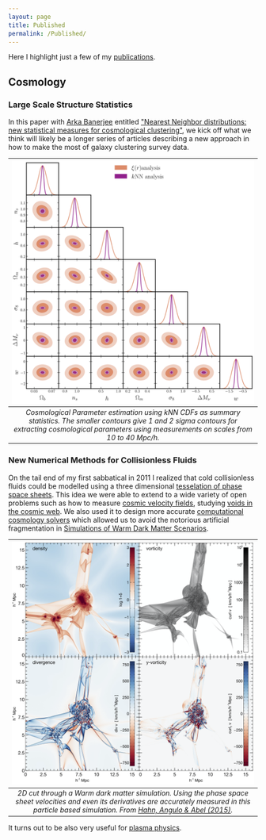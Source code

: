 ```yaml
---
layout: page
title: Published
permalink: /Published/
---
```


Here I highlight just a few of my [publications](https://scholar.google.com/citations?user=MKXVcVAAAAAJ&hl=en). 

## Cosmology

### Large Scale Structure Statistics
In this paper with [Arka Banerjee](https://arkabanerjee.github.io) entitled ["Nearest Neighbor distributions: new statistical measures for cosmological clustering"](https://arxiv.org/abs/2007.13342), we kick off what we think will likely be a longer series of articles describing a new approach in how to make the most of galaxy clustering survey data.

| ![kNN-triangle](./assets/kNN-triangle-plot.png) |
| :--: | 
| *Cosmological Parameter estimation using kNN CDFs as summary statistics. The smaller contours give 1 and 2 sigma contours for extracting cosmological parameters using measurements on scales from 10 to 40 Mpc/h.* |



### New Numerical Methods for Collisionless Fluids
On the tail end of my first sabbatical in 2011 I realized that cold collisionless fluids could be modelled using a three dimensional [tesselation of phase space sheets](https://arxiv.org/abs/1111.3944). This idea we were able to extend to a wide variety of open problems such as how to measure [cosmic velocity fields](https://ui.adsabs.harvard.edu/abs/2015MNRAS.454.3920H/abstract), studying [voids in the cosmic web](https://ui.adsabs.harvard.edu/abs/2016MNRAS.458.4431W/abstract). We also used it to design more accurate [computational cosmology solvers](https://ui.adsabs.harvard.edu/abs/2013MNRAS.434.1171H/abstract) which allowed us to avoid the notorious artificial fragmentation in [Simulations of Warm Dark Matter Scenarios](https://ui.adsabs.harvard.edu/abs/2013MNRAS.434.3337A/abstract).

| ![Cosmic Velocities](assets/cosmic_velocities_halo_slices.png) |
| :--: |
| *2D cut through a Warm dark matter simulation. Using the phase space sheet velocities and even its derivatives are accurately measured in this particle based simulation. From [Hahn, Angulo & Abel (2015)](https://ui.adsabs.harvard.edu/abs/2015MNRAS.454.3920H/abstract).* |

It turns out to be also very useful for [plasma physics](https://doi-org.stanford.idm.oclc.org/10.1063/1.5037348).
